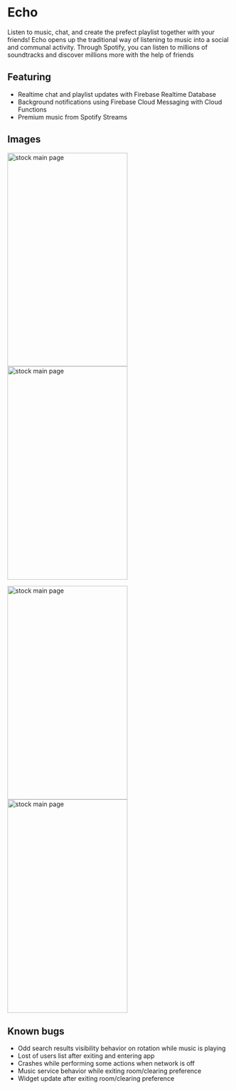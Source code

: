 # Echo
Listen to music, chat, and create the prefect playlist together with your friends! Echo opens up the traditional way of listening to music into a social and communal activity. Through Spotify, you can listen to millions of soundtracks and discover millions more with the help of friends

## Featuring
* Realtime chat and playlist updates with Firebase Realtime Database
* Background notifications using Firebase Cloud Messaging with Cloud Functions
* Premium music from Spotify Streams


## Images
<img src="https://user-images.githubusercontent.com/24646741/28602684-4f975040-7174-11e7-97b7-8ecc28525943.png" alt="stock main page" width="270" height="480"> <img src="https://user-images.githubusercontent.com/24646741/28602681-4f81a9e8-7174-11e7-9682-e334e47c78a4.png" alt="stock main page" width="270" height="480">

<img src="https://user-images.githubusercontent.com/24646741/28602683-4f9720d4-7174-11e7-95b6-b63950f22132.png" alt="stock main page" width="270" height="480"> <img src="https://user-images.githubusercontent.com/24646741/28602682-4f96d4da-7174-11e7-9081-d69ade5ff2c9.png" alt="stock main page" width="270" height="480">

## Known bugs
* Odd search results visibility behavior on rotation while music is playing
* Lost of users list after exiting and entering app
* Crashes while performing some actions when network is off
* Music service behavior while exiting room/clearing preference
* Widget update after exiting room/clearing preference
